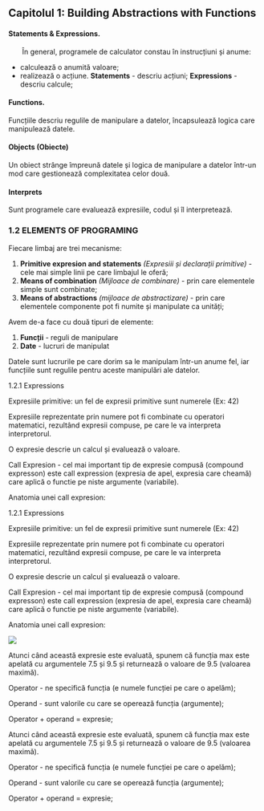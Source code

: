 ## Capitolul 1: Building Abstractions with Functions

#### **Statements & Expressions.**
&nbsp;&nbsp;&nbsp;&nbsp;&nbsp;&nbsp; În general, programele de calculator constau în instrucțiuni și anume:
* calculează o anumită valoare;
* realizează o acțiune.
**Statements** - descriu acțiuni;
**Expressions** - descriu calcule;
#### Functions.
Funcțiile descriu regulile de manipulare a datelor, încapsulează logica care manipulează datele.
#### Objects (Obiecte)
Un obiect strânge împreună datele și logica de manipulare a datelor într-un mod care gestionează complexitatea celor două.
#### Interprets
Sunt programele care evaluează expresiile, codul și îl interpretează.

### 1.2 ELEMENTS OF PROGRAMING
Fiecare limbaj are trei mecanisme:
1.  **Primitive expresion and statements** *(Expresiii și declarații primitive)*  - cele mai simple linii pe care limbajul le oferă;   
2.  **Means of combination** *(Mijloace de combinare)* - prin care elementele simple sunt combinate;
3.  **Means of abstractions** *(mijloace de abstractizare)* - prin care elementele componente pot fi numite și manipulate ca unități;

Avem de-a face cu două tipuri de elemente:
1.  **Funcții** - reguli de manipulare  
2.  **Date** - lucruri de manipulat
    

Datele sunt lucrurile pe care dorim sa le manipulam într-un anume fel, iar funcțiile sunt regulile pentru aceste manipulări ale datelor.

1.2.1 Expressions

Expresiile primitive: un fel de expresii primitive sunt numerele (Ex: 42)

Expresiile reprezentate prin numere pot fi combinate cu operatori matematici, rezultând expresii compuse, pe care le va interpreta interpretorul.

O expresie descrie un calcul și evaluează o valoare.

  

Call Expresion - cel mai important tip de expresie compusă (compound expresson) este call expression (expresia de apel, expresia care cheamă) care aplică o functie pe niste argumente (variabile).

Anatomia unei call expresion:

1.2.1 Expressions

Expresiile primitive: un fel de expresii primitive sunt numerele (Ex: 42)

Expresiile reprezentate prin numere pot fi combinate cu operatori matematici, rezultând expresii compuse, pe care le va interpreta interpretorul.

O expresie descrie un calcul și evaluează o valoare.

  

Call Expresion - cel mai important tip de expresie compusă (compound expresson) este call expression (expresia de apel, expresia care cheamă) care aplică o functie pe niste argumente (variabile).

Anatomia unei call expresion:

![](https://lh6.googleusercontent.com/VIjdU8MEw1rxtS-K_j6AjSem79y0u5qvqPxSrwGiqY2CMpiueHfw2tCND1RHfkERxZNcXqqc3C51LiAtKimYDFPEwFItCdFpVl2TL_TQZT1LTfYupVjeCLiBDRNE1Ajla0VpZA4E)

Atunci când această expresie este evaluată, spunem că funcția max este apelată cu argumentele 7.5 și 9.5 și returnează o valoare de 9.5 (valoarea maximă).

Operator - ne specifică funcția (e numele funcției pe care o apelăm);

Operand - sunt valorile cu care se operează funcția (argumente);

Operator + operand = expresie;

Atunci când această expresie este evaluată, spunem că funcția max este apelată cu argumentele 7.5 și 9.5 și returnează o valoare de 9.5 (valoarea maximă).

Operator - ne specifică funcția (e numele funcției pe care o apelăm);

Operand - sunt valorile cu care se operează funcția (argumente);

Operator + operand = expresie;
<!--stackedit_data:
eyJoaXN0b3J5IjpbLTIxMDY1NzUyODksMTUyNTk2ODQ2MywtMj
A4ODc0NjYxMl19
-->